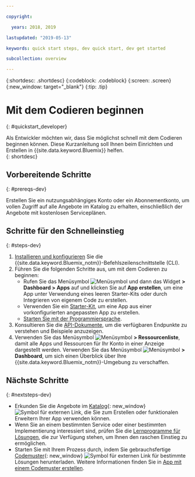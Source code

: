 ```yaml
---

copyright:

  years: 2018, 2019

lastupdated: "2019-05-13"

keywords: quick start steps, dev quick start, dev get started

subcollection: overview

---
```


{:shortdesc: .shortdesc}
{:codeblock: .codeblock}
{:screen: .screen}
{:new_window: target="_blank"}
{:tip: .tip}

# Mit dem Codieren beginnen 
{: #quickstart_developer}

Als Entwickler möchten wir, dass Sie möglichst schnell mit dem Codieren beginnen können. Diese Kurzanleitung soll Ihnen beim Einrichten und Erstellen in {{site.data.keyword.Bluemix}} helfen.  
{: shortdesc}

## Vorbereitende Schritte
{: #prereqs-dev}

Erstellen Sie ein nutzungsabhängiges Konto oder ein Abonnementkonto, um vollen Zugriff auf alle Angebote im Katalog zu erhalten, einschließlich der Angebote mit kostenlosen Serviceplänen. 

## Schritte für den Schnelleinstieg
{: #steps-dev}
 
1. [Installieren und konfigurieren](/docs/home/tools) Sie die {{site.data.keyword.Bluemix_notm}}-Befehlszeilenschnittstelle (CLI). 
2. Führen Sie die folgenden Schritte aus, um mit dem Codieren zu beginnen:
    * Rufen Sie das Menüsymbol ![Menüsymbol](../icons/icon_hamburger.svg) und dann das Widget **> Dashboard > Apps** auf und klicken Sie auf **App erstellen**, um eine App unter Verwendung eines leeren Starter-Kits oder durch Integrieren von eigenem Code zu erstellen.
    * Verwenden Sie ein [Starter-Kit](/docs/apps/tutorials?topic=creating-apps-tutorial-starterkit), um eine App aus einer vorkonfigurierten angepassten App zu erstellen. 
    * [Starten Sie mit der Programmiersprache](/docs/home/build). 
3. Konsultieren Sie die [API-Dokumente](https://{DomainName}/apidocs), um die verfügbaren Endpunkte zu verstehen und Beispiele anzuzeigen.
4. Verwenden Sie das Menüsymbol ![Menüsymbol](../icons/icon_hamburger.svg) **> Ressourcenliste**, damit alle Apps und Ressourcen für Ihr Konto in einer Anzeige dargestellt werden. Verwenden Sie das Menüsymbol ![Menüsymbol](../icons/icon_hamburger.svg) **> Dashboard**, um sich einen Überblick über Ihre {{site.data.keyword.Bluemix_notm}}-Umgebung zu verschaffen.

## Nächste Schritte
{: #nextsteps-dev}

* Erkunden Sie die Angebote im [Katalog](https://{DomainName}/catalog){: new_window} ![Symbol für externen Link](../icons/launch-glyph.svg), die Sie zum Erstellen oder funktionalen Erweitern Ihrer App verwenden können.
* Wenn Sie an einem bestimmten Service oder einer bestimmten Implementierung interessiert sind, prüfen Sie die [Lernprogramme für Lösungen](/docs/tutorials?topic=solution-tutorials-tutorials), die zur Verfügung stehen, um Ihnen den raschen Einstieg zu ermöglichen.
* Starten Sie mit Ihrem Prozess durch, indem Sie gebrauchsfertige [Codemuster](https://developer.ibm.com/patterns/){: new_window} ![Symbol für externen Link](../icons/launch-glyph.svg "Symbol für externen Link") für bestimmte Lösungen herunterladen. Weitere Informationen finden Sie in [App mit einem Codemuster erstellen](/docs/apps/tutorials?topic=creating-apps-tutorial-codepattern).





